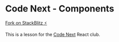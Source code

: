 # Code Next - Components

[Fork on StackBlitz ⚡️](https://stackblitz.com/fork/code-next-components)

This is a lesson for the [Code Next](https://codenext.withgoogle.com/) React club.
